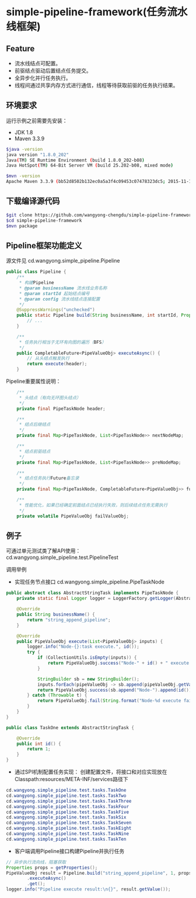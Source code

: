 # simple-pipeline-framework(任务流水线框架)
## Feature
- 流水线结点可配置。
- 前驱结点驱动后置结点任务提交。
- 全异步化并行任务执行。
- 线程间通过共享内存方式进行通信，线程等待获取前驱的任务执行结果。

## 环境要求

运行示例之前需要先安装：

* JDK 1.8
* Maven 3.3.9

```bash
$java -version
java version "1.8.0_202"
Java(TM) SE Runtime Environment (build 1.8.0_202-b08)
Java HotSpot(TM) 64-Bit Server VM (build 25.202-b08, mixed mode)

$mvn -version
Apache Maven 3.3.9 (bb52d8502b132ec0a5a3f4c09453c07478323dc5; 2015-11-11T00:41:47+08:00)
```

## 下载编译源代码

```bash
$git clone https://github.com/wangyong-chengdu/simple-pipeline-framework.git
$cd simple-pipeline-framework
$mvn package
```


## Pipeline框架功能定义
源文件见 cd.wangyong.simple_pipeline.Pipeline
```java
public class Pipeline {
    /**
     * 构建Pipeline
     * @param businessName 流水线业务名称
     * @param startId 起始结点编号
     * @param config 流水线结点连接配置
     */
    @SuppressWarnings("unchecked")
    public static Pipeline build(String businessName, int startId, Properties config) {
        // ...    
    }

    /**
     * 任务执行相当于无环有向图的遍历（BFS）
     */
    public CompletableFuture<PipeValueObj> executeAsync() {
        // 从头结点触发执行
        return execute(header);
    }
```

Pipeline重要属性说明：

```java
    /**
     * 头结点（有向无环图头结点）
     */
    private final PipeTaskNode header;

    /**
     * 结点后继结点
     */
    private final Map<PipeTaskNode, List<PipeTaskNode>> nextNodeMap;

    /**
     * 结点前驱结点
     */
    private final Map<PipeTaskNode, List<PipeTaskNode>> preNodeMap;

    /**
     * 结点任务执行Future备忘录
     */
    private final Map<PipeTaskNode, CompletableFuture<PipeValueObj>> futureMemoMap = new ConcurrentHashMap<>();

    /**
     * 性能优化，如果已经确定前面结点已经执行失败，则后续结点任务无需执行
     */
    private volatile PipeValueObj failValueObj;

```

## 例子

可通过单元测试类了解API使用：cd.wangyong.simple_pipeline.test.PipelineTest

调用举例
- 实现任务节点接口 cd.wangyong.simple_pipeline.PipeTaskNode
```java
public abstract class AbstractStringTask implements PipeTaskNode {
    private static final Logger logger = LoggerFactory.getLogger(AbstractStringTask.class);

    @Override
    public String businessName() {
        return "string_append_pipeline";
    }

    @Override
    public PipeValueObj execute(List<PipeValueObj> inputs) {
        logger.info("Node-{}:task execute.", id());
        try {
            if (CollectionUtils.isEmpty(inputs)) {
                return PipeValueObj.success("Node-" + id() + " execute success.\n");
            }

            StringBuilder sb = new StringBuilder();
            inputs.forEach(pipeValueObj -> sb.append(pipeValueObj.getValue()));
            return PipeValueObj.success(sb.append("Node-").append(id()).append(" execute success.\n").toString());
        } catch (Throwable t) {
            return PipeValueObj.fail(String.format("Node-%d execute fail.", id()), t);
        }
    }
}

public class TaskOne extends AbstractStringTask {

    @Override
    public int id() {
        return 1;
    }
}
```

- 通过SPI机制配置任务实现：
创建配置文件，将接口和对应实现放在Classpath:resources/META-INF/services路径下

```java
cd.wangyong.simple_pipeline.test.tasks.TaskOne
cd.wangyong.simple_pipeline.test.tasks.TaskTwo
cd.wangyong.simple_pipeline.test.tasks.TaskThree
cd.wangyong.simple_pipeline.test.tasks.TaskFour
cd.wangyong.simple_pipeline.test.tasks.TaskFive
cd.wangyong.simple_pipeline.test.tasks.TaskSix
cd.wangyong.simple_pipeline.test.tasks.TaskSeven
cd.wangyong.simple_pipeline.test.tasks.TaskEight
cd.wangyong.simple_pipeline.test.tasks.TaskNine
cd.wangyong.simple_pipeline.test.tasks.TaskTen
```

- 客户端调用Pipeline接口构建Pipeline并执行任务

```java
// 异步执行流向线，阻塞获取
Properties props = getProperties();
PipeValueObj result = Pipeline.build("string_append_pipeline", 1, props)
        .executeAsync()
        .get();
logger.info("Pipeline execute result:\n{}", result.getValue());
```
